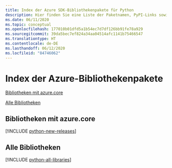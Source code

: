 ```yaml
---
title: Index der Azure SDK-Bibliothekenpakete für Python
description: Hier finden Sie eine Liste der Paketnamen, PyPI-Links sowie Links zu Dokumentationen und Quellcode für alle Bibliotheken im Azure SDK für Python.
ms.date: 06/11/2020
ms.topic: conceptual
ms.openlocfilehash: 177010b01dfd5a1b54ec7d7df126bb91fe78a929
ms.sourcegitcommit: 39da5bec7ef824a34aa04514afc1141b75466547
ms.translationtype: HT
ms.contentlocale: de-DE
ms.lasthandoff: 06/12/2020
ms.locfileid: "84746062"
---
```

# <a name="azure-libraries-package-index"></a>Index der Azure-Bibliothekenpakete

[Bibliotheken mit azure.core](#libraries-using-azurecore)

[Alle Bibliotheken](#all-libraries)

## <a name="libraries-using-azurecore"></a>Bibliotheken mit azure.core

[!INCLUDE [python-new-releases](../includes/python-new.md)]

## <a name="all-libraries"></a>Alle Bibliotheken

[!INCLUDE [python-all-libraries](../includes/python-all.md)]

